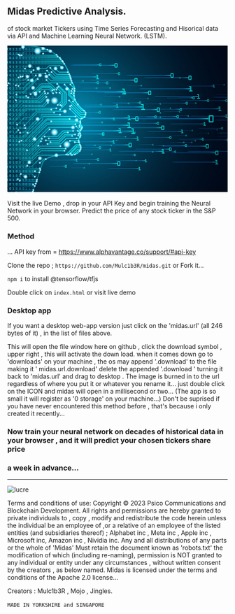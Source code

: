 ## Midas Predictive Analysis.

of stock market Tickers using Time Series Forecasting and Hisorical data via API 
and Machine Learning Neural Network. (LSTM).

![midas](midas.jpg)

Visit the live Demo , drop in your API Key and begin training the Neural Network in your browser.
Predict the price of any stock ticker in the S&P 500.

### Method

... API key from =  https://www.alphavantage.co/support/#api-key

Clone the repo ; ```https://github.com/Mulc1b3R/midas.git```   or Fork it...

```npm i``` to install @tensorflow/tfjs

Double click on ```index.html```  or visit live demo 

### Desktop app
If you want a desktop web-app version just click on the 'midas.url' (all 246 bytes of it) , in the list of files above.

This will open the file window here on github , click the download symbol , upper right , this will activate the down load.
when it comes down go to 'downloads' on your machine , the os may append '.download' to the file making it ' midas.url.download'
delete the appended '.download ' turning it back to 'midas.url' and drag to desktop . The image is burned in to the url regardless of where you put it
or whatever you rename it...
just double click on the ICON and midas will open in a millisecond or two...
(The app is so small it will register as '0 storage' on your machine...)
Don't be suprised if you have never encountered this method before , that's because i only created it recently...

### Now train your neural network on decades of historical data in your browser , and it will predict your chosen tickers share price
### a week in advance...

***************************************************************************************************************************************************************************************************************************

![lucre](tickers.png)

Terms and conditions of use: Copyright © 2023 Psico Communications and Blockchain Development. All rights and permissions are hereby granted to private individuals to , copy , modify and redistribute the code herein
unless the individual be an employee of ,or a relative of an employee of the listed entities (and subsidiaries thereof) ; Alphabet inc , Meta inc , Apple inc , Microsoft inc, Amazon inc , Nividia inc.
Any and all distributions of any parts or the whole of 'Midas' Must retain the document known as 'robots.txt' the modification of which (including re-naming), permission is NOT granted to any individual or entity under any circumstances , without written consent by the creators ,  as below named. Midas is licensed under the terms and conditions of the Apache 2.0 license...
 
 Creators : Mulc1b3R , Mojo , Jingles.



```MADE IN YORKSHIRE and SINGAPORE ```



